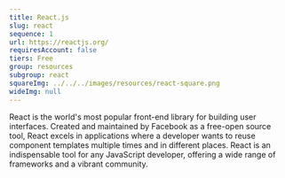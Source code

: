 ```yaml
---
title: React.js
slug: react
sequence: 1
url: https://reactjs.org/
requiresAccount: false
tiers: Free
group: resources
subgroup: react
squareImg: ../../../images/resources/react-square.png
wideImg: null
---
```


React is the world's most popular front-end library for building user interfaces.  Created and maintained by Facebook as a free-open source tool, React excels in applications where a developer wants to reuse component templates multiple times and in different places.  React is an indispensable tool for any JavaScript developer, offering a wide range of frameworks and a vibrant community.